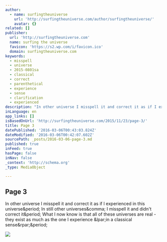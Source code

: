```yaml
---
author:
  - name: surfingtheuniverse
    url: 'http://surfingtheuniverse.com/author/surfingtheuniverse/'
    avatar: {}
related: []
publisher:
  url: 'http://surfingtheuniverse.com'
  name: surfing the universe
  favicon: 'https://s2.wp.com/i/favicon.ico'
  domain: surfingtheuniverse.com
keywords:
  - misspell
  - universe
  - 2015-0801sa
  - classical
  - correct
  - parenthetical
  - experience
  - sense
  - clarification
  - experienced
description: "In other universe I misspell it and correct it as if I experienced in this universe. In still other universes, I misspell it and didn't correct it. What I now know is that all of these universes are real - they exist as much as the one I experience (in a classical sense)."
inLanguage: en
app_links: []
isBasedOnUrl: 'http://surfingtheuniverse.com/2015/11/23/page-3/'
title: Page 3
datePublished: '2016-03-06T00:43:03.824Z'
dateModified: '2016-03-06T00:42:07.602Z'
sourcePath: _posts/2016-03-06-page-3.md
published: true
inFeed: true
hasPage: false
inNav: false
_context: 'http://schema.org'
_type: MediaObject

---
```

<article style=""><h1>Page 3</h1><p>In other universe I misspell it and correct it as if I experienced in this universe&amp;period; In still other universes&amp;comma; I misspell it and didn't correct it&amp;period; What I now know is that all of these universes are real - they exist as much as the one I experience &amp;lpar;in a classical sense&amp;rpar;&amp;period;</p><img src="https://surfingtheuniverse.files.wordpress.com/2015/11/page-03.jpg?w=1000" /></article>